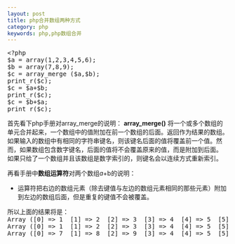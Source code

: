 ```yaml
---
layout: post
title: php合并数组两种方式
category: php
keywords: php,php数组合并
---
```


<pre>
&lt;?php
$a = array(1,2,3,4,5,6);
$b = array(7,8,9);
$c = array_merge ($a,$b);
print_r($c);
$c = $a+$b;
print_r($c);
$c = $b+$a;
print_r($c);
</pre>

<div>
首先看下php手册对array_merge的说明：
<strong>array_merge()</strong> 将一个或多个数组的单元合并起来，一个数组中的值附加在前一个数组的后面。返回作为结果的数组。
如果输入的数组中有相同的字符串键名，则该键名后面的值将覆盖前一个值。然而，如果数组包含数字键名，后面的值将不会覆盖原来的值，而是附加到后面。
如果只给了一个数组并且该数组是数字索引的，则键名会以连续方式重新索引。
 

再看手册中<strong>数组运算符</strong>对两个数组$a+$b的说明：
+ 运算符把右边的数组元素（除去键值与左边的数组元素相同的那些元素）附加到左边的数组后面，但是重复的键值不会被覆盖。
</div>

<pre>
所以上面的结果将是：
Array ([0] =&gt; 1  [1] =&gt; 2  [2] =&gt; 3  [3] =&gt; 4  [4] =&gt; 5  [5] =&gt; 6  [6] =&gt; 7  [7] =&gt; 8  [8] =&gt; 9 )
Array ([0] =&gt; 1  [1] =&gt; 2  [2] =&gt; 3  [3] =&gt; 4  [4] =&gt; 5  [5] =&gt; 6 )
Array ([0] =&gt; 7  [1] =&gt; 8  [2] =&gt; 9  [3] =&gt; 4  [4] =&gt; 5  [5] =&gt; 6 )
</pre>
